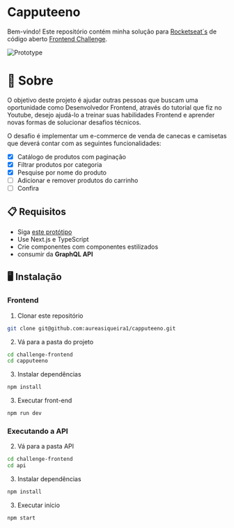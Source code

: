 # Capputeeno

Bem-vindo! Este repositório contém minha solução para [Rocketseat´s](https://www.rocketseat.com.br/ignite?utm_source=influencer&utm_medium=publipost&utm_campaign=lead&utm_term=ignite&utm_content=lead-ignite-publipost-organic-cupom_KIPPERDEV-none-none-none-none-redes_kipperdev&referral=kipperdev&coupon=KIPPERDEV@IGNITE) de código aberto [Frontend Challenge](https://github.com/Rocketseat/frontend-challenge).

![Prototype](./.github/prototype.png)

# 🧠 Sobre

O objetivo deste projeto é ajudar outras pessoas que buscam uma oportunidade como Desenvolvedor Frontend, através do tutorial que fiz no Youtube, desejo ajudá-lo a treinar suas habilidades Frontend e aprender novas formas de solucionar desafios técnicos.

O desafio é implementar um e-commerce de venda de canecas e camisetas que deverá contar com as seguintes funcionalidades:

- [x] Catálogo de produtos com paginação
- [x] Filtrar produtos por categoria
- [x] Pesquise por nome do produto
- [ ] Adicionar e remover produtos do carrinho
- [ ] Confira

## 📋 Requisitos

- Siga [este protótipo](https://www.figma.com/file/rET9F2CeUEJdiVN7JRu993/E-commerce---capputeeno?node-id=680%3A6449)
- Use Next.js e TypeScript
- Crie componentes com componentes estilizados
- consumir da **GraphQL API**

## 🖥️ Instalação

### Frontend

1. Clonar este repositório

```bash
git clone git@github.com:aureasiqueira1/capputeeno.git
```

2. Vá para a pasta do projeto

```bash
cd challenge-frontend
cd capputeeno
```

3. Instalar dependências

```bash
npm install
```

3. Executar front-end

```bash
npm run dev
```

### Executando a API

2. Vá para a pasta API

```bash
cd challenge-frontend
cd api
```

3. Instalar dependências

```bash
npm install
```

3. Executar início

```bash
npm start
```

